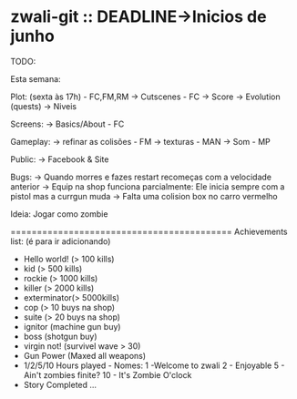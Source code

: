 ﻿zwali-git :: DEADLINE->Inicios de junho 
=========
 TODO:

Esta semana:

Plot: (sexta às 17h) - FC,FM,RM
	-> Cutscenes - FC
	-> Score
	-> Evolution (quests)
	-> Niveis

Screens:
	-> Basics/About - FC


Gameplay:
	-> refinar as colisões - FM
	-> texturas - MAN
	-> Som - MP

Public:
	-> Facebook & Site

Bugs:
	-> Quando morres e fazes restart recomeças com a velocidade anterior
	-> Equip na shop funciona parcialmente: Ele inicia sempre com a pistol mas a currgun muda
	-> Falta uma colision box no carro vermelho
	


Ideia:
Jogar como zombie

==========================================
Achievements list: (é para ir adicionando)
- Hello world! (> 100 kills)
- kid (> 500 kills)
- rockie (> 1000 kills)
- killer (> 2000 kills)
- exterminator(> 5000kills)
- cop (> 10 buys na shop)
- suite (> 20 buys na shop)
- ignitor (machine gun buy)
- boss (shotgun buy)
- virgin not! (survivel wave > 30)
- Gun Power (Maxed all weapons)
- 1/2/5/10 Hours played - Nomes: 1 -Welcome to zwali 2 - Enjoyable 5 - Ain't zombies finite? 10 - It's Zombie O'clock
- Story Completed
...

